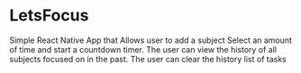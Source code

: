 # LetsFocus
Simple React Native App that
Allows user to add a subject
Select an amount of time and start a countdown timer. 
The user can view the history of all subjects focused on in the past.
The user can clear the history list of tasks
